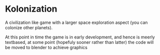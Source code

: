 # Kolonization
A civilization like game with a larger space exploration aspect (you can colonize other planets).

At this point in time the game is in early development, and hence is meerly textbased, at some point (hopefuly sooner rather than latter) the code will be moved to blender to achieve graphics
